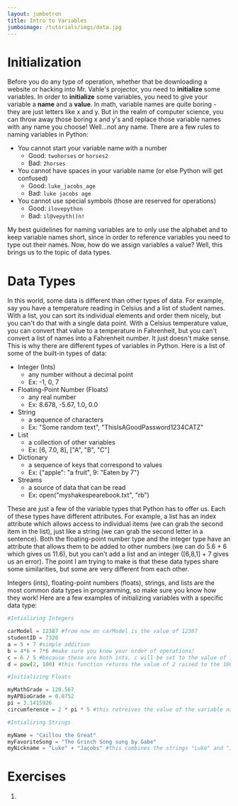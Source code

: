```yaml
---
layout: jumbotron
title: Intro to Variables
jumboimage: /tutorials/imgs/data.jpg
---
```


# Initialization

Before you do any type of operation, whether that be downloading a website or hacking into Mr. Vahle's projector, you need to **initialize** some variables. In order to **initialize** some variables, you need to give your variable a **name** and a **value**. In math, variable names are quite boring - they are just letters like x and y. But in the realm of computer science, you can throw away those boring x and y's and replace those variable names with any name you choose! Well...not any name. There are a few rules to naming variables in Python:

- You cannot start your variable name with a number
  - Good: `twohorses` or `horses2`
  - Bad: `2horses`
- You cannot have spaces in your variable name (or else Python will get confused)
  - Good: `luke_jacobs_age`
  - Bad: `luke jacobs age`
- You cannot use special symbols (those are reserved for operations)
  - Good: `ilovepython`
  - Bad: `il@vepyth()n!`

My best guidelines for naming variables are to only use the alphabet and to keep variable names short, since in order to reference variables you need to type out their names. Now, how do we assign variables a value? Well, this brings us to the topic of data types. 

# Data Types

In this world, some data is different than other types of data. For example, say you have a temperature reading in Celsius and a list of student names. With a list, you can sort its individual elements and order them nicely, but you can't do that with a single data point. With a Celsius temperature value, you can convert that value to a temperature in Fahrenheit, but you can't convert a list of names into a Fahrenheit number. It just doesn't make sense. This is why there are different types of variables in Python. Here is a list of some of the built-in types of data:

- Integer (Ints)
  - any number without a decimal point 
  - Ex: -1, 0, 7
- Floating-Point Number (Floats)
  - any real number 
  - Ex: 8.678, -5.67, 1.0, 0.0
- String 
  - a sequence of characters 
  - Ex: "Some random text", "ThisIsAGoodPassword1234CATZ"
- List 
  - a collection of other variables 
  - Ex: [6, 7.0, 8], ["A", "B", "C"]
- Dictionary 
  - a sequence of keys that correspond to values
  - Ex: {"apple": "a fruit", 9: "Eaten by 7"}
- Streams 
  - a source of data that can be read
  - Ex: open("myshakespearebook.txt", "rb")

These are just a few of the variable types that Python has to offer us. Each of these types have different attributes. For example, a list has an index attribute which allows access to individual items (we can grab the second item in the list), just like a string (we can grab the second letter in a sentence). Both the floating-point number type and the integer type have an attribute that allows them to be added to other numbers (we can do 5.6 + 6 which gives us 11.6), but you can't add a list and an integer ([6,8,1] + 7 gives us an error). The point I am trying to make is that these data types share some similarities, but some are very different from each other.

Integers (ints), floating-point numbers (floats), strings, and lists are the most common data types in programming, so make sure you know how they work! Here are a few examples of initializing variables with a specific data type:

```python
#Intializing Integers

carModel = 12387 #from now on carModel is the value of 12387
studentID = 7320
a = 5 + 7 #simple addition
b = 4*6 + 7*6 #make sure you know your order of operations!
c = 6 / 5 #because these are both ints, c will be set to the value of 1 because ints cannot have decimal points, so the .2 is chopped off
d = pow(2, 100) #this function returns the value of 2 raised to the 100th power!

#Initializing Floats

myMathGrade = 120.567
myAPBioGrade = 0.8752
pi = 3.1415926
circumference = 2 * pi * 5 #this retreives the value of the variable named "pi", multiplies it twice, and sets the variable "circumference" equal to the value

#Intializing Strings

myName = "Caillou the Great"
myFavoriteSong = "The Grinch Song sung by Gabe"
myNickname = "Luke" + "Jacobs" #this combines the strings "Luke" and "Jacobs" together but DOES NOT PUT A SPACE IN BETWEEN THEM


```

# Exercises

1.   
